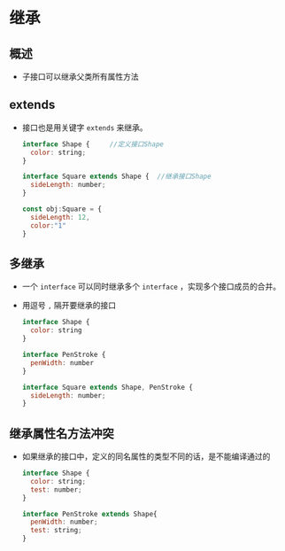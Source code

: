 # 继承

## 概述

*   子接口可以继承父类所有属性方法

## extends

*   接口也是用关键字 `extends` 来继承。

    ```javascript
    interface Shape {     //定义接口Shape
      color: string;
    }

    interface Square extends Shape {  //继承接口Shape
      sideLength: number;
    }
    ```

    ```javascript
    const obj:Square = {
      sideLength: 12,
      color:"1"
    }
    ```

## 多继承

*   一个 `interface` 可以同时继承多个 `interface` ，实现多个接口成员的合并。

*   用逗号 `,` 隔开要继承的接口

    ```javascript
    interface Shape {
      color: string
    }

    interface PenStroke {
      penWidth: number
    }

    interface Square extends Shape, PenStroke {
      sideLength: number;
    }
    ```

## 继承属性名方法冲突

*   如果继承的接口中，定义的同名属性的类型不同的话，是不能编译通过的

    ```javascript
    interface Shape {
      color: string;
      test: number;
    }

    interface PenStroke extends Shape{
      penWidth: number;
      test: string;
    }
    ```
